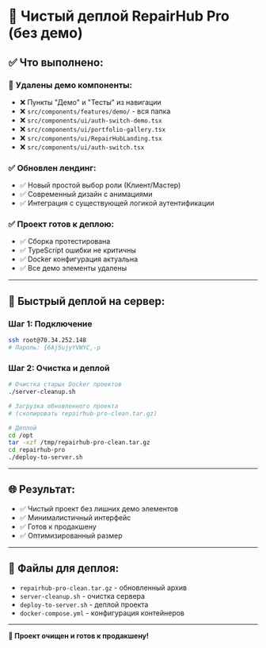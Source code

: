 # 🧹 Чистый деплой RepairHub Pro (без демо)

## ✅ Что выполнено:

### 🚫 **Удалены демо компоненты:**
- ❌ Пункты "Демо" и "Тесты" из навигации
- ❌ `src/components/features/demo/` - вся папка
- ❌ `src/components/ui/auth-switch-demo.tsx`
- ❌ `src/components/ui/portfolio-gallery.tsx`
- ❌ `src/components/ui/RepairHubLanding.tsx`
- ❌ `src/components/ui/auth-switch.tsx`

### ✅ **Обновлен лендинг:**
- ✅ Новый простой выбор роли (Клиент/Мастер)
- ✅ Современный дизайн с анимациями
- ✅ Интеграция с существующей логикой аутентификации

### ✅ **Проект готов к деплою:**
- ✅ Сборка протестирована
- ✅ TypeScript ошибки не критичны
- ✅ Docker конфигурация актуальна
- ✅ Все демо элементы удалены

---

## 🚀 **Быстрый деплой на сервер:**

### **Шаг 1: Подключение**
```bash
ssh root@70.34.252.148
# Пароль: {6Aj5ujyYVWYC,-p
```

### **Шаг 2: Очистка и деплой**
```bash
# Очистка старых Docker проектов
./server-cleanup.sh

# Загрузка обновленного проекта
# (скопировать repairhub-pro-clean.tar.gz)

# Деплой
cd /opt
tar -xzf /tmp/repairhub-pro-clean.tar.gz
cd repairhub-pro
./deploy-to-server.sh
```

---

## 🌐 **Результат:**
- ✅ Чистый проект без лишних демо элементов
- ✅ Минималистичный интерфейс
- ✅ Готов к продакшену
- ✅ Оптимизированный размер

---

## 📁 **Файлы для деплоя:**
- `repairhub-pro-clean.tar.gz` - обновленный архив
- `server-cleanup.sh` - очистка сервера
- `deploy-to-server.sh` - деплой проекта
- `docker-compose.yml` - конфигурация контейнеров

---

**🎉 Проект очищен и готов к продакшену!**
